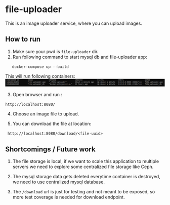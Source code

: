 # file-uploader

This is an image uploader service, where you can upload images.

## How to run

1. Make sure your pwd is `file-uploader` dir.
2. Run following command to start mysql db and file-uploader app:

```
   docker-compose up --build
   ```

This will run following containers:
![img.png](img.png)

3. Open browser and run :

```
http://localhost:8080/
   ```

4. Choose an image file to upload.

5. You can download the file at location:

```
 http://localhost:8080/download/<file-uuid>
```


## Shortcomings / Future work

1. The file storage is local, if we want to scale this application to multiple servers we need to explore some
   centralized file storage like Ceph.

2. The mysql storage data gets deleted everytime container is destroyed, we need to use centralized mysql database.

3. The `/download` url is just for testing and not meant to be exposed, so more test coverage is needed for download
   endpoint.